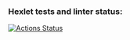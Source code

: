 ### Hexlet tests and linter status:
[![Actions Status](https://github.com/ASvetikova/qa-engineer-project-85/actions/workflows/hexlet-check.yml/badge.svg)](https://github.com/ASvetikova/qa-engineer-project-85/actions)